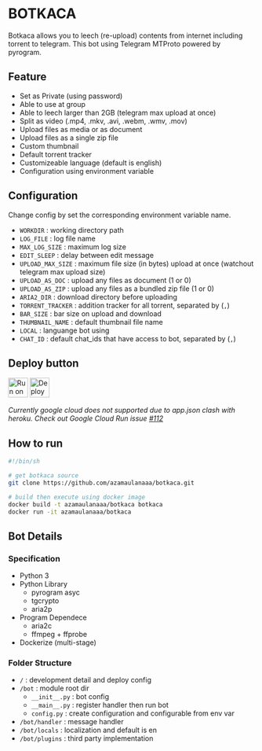 # BOTKACA

Botkaca allows you to leech (re-upload) contents from internet including torrent to telegram. This bot using Telegram MTProto powered by pyrogram.

## Feature

* Set as Private (using password)
* Able to use at group
* Able to leech larger than 2GB (telegram max upload at once)
* Split as video (.mp4, .mkv, .avi, .webm, .wmv, .mov)
* Upload files as media or as document
* Upload files as a single zip file
* Custom thumbnail
* Default torrent tracker
* Customizeable language (default is english)
* Configuration using environment variable

## Configuration

Change config by set the corresponding environment variable name.

* `WORKDIR` : working directory path
* `LOG_FILE` : log file name
* `MAX_LOG_SIZE` : maximum log size
* `EDIT_SLEEP` : delay between edit message
* `UPLOAD_MAX_SIZE` : maximum file size (in bytes) upload at once (watchout telegram max upload size)
* `UPLOAD_AS_DOC` : upload any files as document (1 or 0)
* `UPLOAD_AS_ZIP` : upload any files as a bundled zip file (1 or 0)
* `ARIA2_DIR` : download directory before uploading
* `TORRENT_TRACKER` : addition tracker for all torrent, separated by (`,`)
* `BAR_SIZE` : bar size on upload and download
* `THUMBNAIL_NAME` : default thumbnail file name
* `LOCAL` : languange bot using
* `CHAT_ID` : default chat_ids that have access to bot, separated by (`,`)

## Deploy button

[<img src="https://deploy.cloud.run/button.svg" alt="Run on Google Cloud" height="40"/>](https://deploy.cloud.run?git_repo=https://github.com/azamaulanaaa/botkaca.git "Google Cloud")
[<img src="https://www.herokucdn.com/deploy/button.svg" alt="Deploy to Heroku" height="40"/>](https://heroku.com/deploy?template=https://github.com/LuckyRajputOP/torrent "Heroku")

*Currently google cloud does not supported due to app.json clash with heroku. Check out Google Cloud Run issue [#112](https://github.com/GoogleCloudPlatform/cloud-run-button/issues/112#issuecomment-663858778 "Both Cloud Run Button and Heroku Button - app.json Clash")*

## How to run

```sh
#!/bin/sh

# get botkaca source
git clone https://github.com/azamaulanaaa/botkaca.git

# build then execute using docker image
docker build -t azamaulanaaa/botkaca botkaca
docker run -it azamaulanaaa/botkaca
```

## Bot Details

### Specification

* Python 3
* Python Library
    * pyrogram asyc
    * tgcrypto
    * aria2p
* Program Dependece
    * aria2c
    * ffmpeg + ffprobe
* Dockerize (multi-stage)

### Folder Structure

* `/` : development detail and deploy config
* `/bot` : module root dir
    * `__init__.py` : bot config
    * `__main__.py` : register handler then run bot
    * `config.py` : create configuration and configurable from env var
* `/bot/handler` : message handler
* `/bot/locals` : localization and default is en
* `/bot/plugins` : third party implementation
